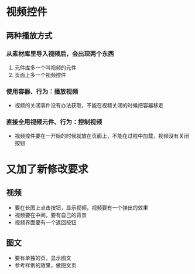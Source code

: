 # 视频控件
## 两种播放方式
### 从素材库里导入视频后，会出现两个东西
1. 元件库多一个叫视频的元件
2. 页面上多一个视频控件
### 使用容器、行为：播放视频
- 视频的关闭事件没有办法获取，不能在视频关闭的时候把容器移走
### 直接全用视频元件、行为：控制视频
- 视频控件要在一开始的时候就放在页面上，不能在过程中加载，视频没有关闭按钮

# 又加了新修改要求
## 视频
- 要在长图上点击按钮，显示视频，视频要有一个弹出的效果
- 视频要在中间，要有自己的背景
- 视频界面要有一个返回按钮
## 图文
- 要有单独的页，显示图文
- 参考样例的效果，做图文页
